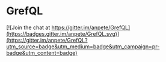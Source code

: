 # GrefQL

[![Join the chat at https://gitter.im/anpete/GrefQL](https://badges.gitter.im/anpete/GrefQL.svg)](https://gitter.im/anpete/GrefQL?utm_source=badge&utm_medium=badge&utm_campaign=pr-badge&utm_content=badge)